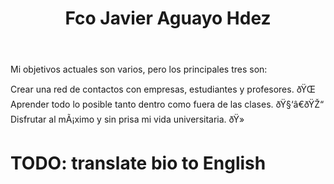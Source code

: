 ﻿---
translationKey: aguayo
# Display name
title: Fco Javier Aguayo Hdez

# Full Name (for SEO)
first_name: Javier
last_name: Aguayo

# Is this the primary user of the site?
superuser: true

# Role/position
role: Jefe de Hardware

# Organizations/Affiliations
organizations:
  - name: Universidad de MÃ¡laga
    url: 'http://www.uma.es'

# Short bio (displayed in user profile at end of posts)
bio: Mis intereses incluyen robÃ³tica, automÃ¡tica, y programaciÃ³n con Matlab Simulink.

interests:
  - DiseÃ±o GrÃ¡fico
  - DiseÃ±o y programaciÃ³n de Robots
  - AutomÃ¡tica con PLC

education:
  courses:
    - course: TÃ©cnico en AutomatizaciÃ³n y RobÃ³tica Industrial
      institution: Colegio Concertado San JosÃ©
      year: 2023
    - course: Estudiante de IngenierÃ­a ElectrÃ³nica Industrial
      institution: Universidad de MÃ¡laga
      year: 2023-x

# Social/Academic Networking
# For available icons, see: https://docs.hugoblox.com/getting-started/page-builder/#icons
#   For an email link, use "fas" icon pack, "envelope" icon, and a link in the
#   form "mailto:your-email@example.com" or "#contact" for contact widget.
social:
  - icon: envelope
    icon_pack: fas
    link: 'mailto:jaguayo@uma.es'
  - icon: twitter
    icon_pack: fab
    link: https://twitter.com
  - icon: linkedin
    icon_pack: fab
    link: https://www.linkedin.com/in/fco-javier-aguayo-hdez-10a50b295/
  - icon: instagram
    icon_pack: fab
    link: https://www.instagram.com/jaguayo27/
  - icon: github
    icon_pack: fab
    link: https://github.com/Jackks27

    
# Link to a PDF of your resume/CV from the About widget.
# To enable, copy your resume/CV to `static/files/cv.pdf` and uncomment the lines below.
# - icon: cv
#   icon_pack: ai
#   link: files/cv.pdf

# Enter email to display Gravatar (if Gravatar enabled in Config)
email: ''

# Highlight the author in author lists? (true/false)
highlight_name: false

# Organizational groups that you belong to (for People widget)
#   Set this to `[]` or comment out if you are not using People widget.
user_groups:
  - Department Heads
---



Mi objetivos actuales son varios, pero los principales tres son:

Crear una red de contactos con empresas, estudiantes y profesores. ðŸŒ
Aprender todo lo posible tanto dentro como fuera de las clases. ðŸ§‘â€ðŸŽ“
Disfrutar al mÃ¡ximo y sin prisa mi vida universitaria. ðŸ»

# TODO: translate bio to English
